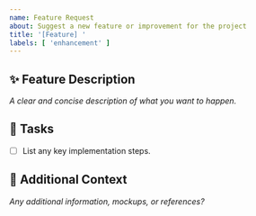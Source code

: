 ```yaml
---
name: Feature Request
about: Suggest a new feature or improvement for the project
title: '[Feature] '
labels: [ 'enhancement' ]
---
```


## ✨ Feature Description

_A clear and concise description of what you want to happen._

## 📌 Tasks

- [ ] List any key implementation steps.

## 🤔 Additional Context

_Any additional information, mockups, or references?_
